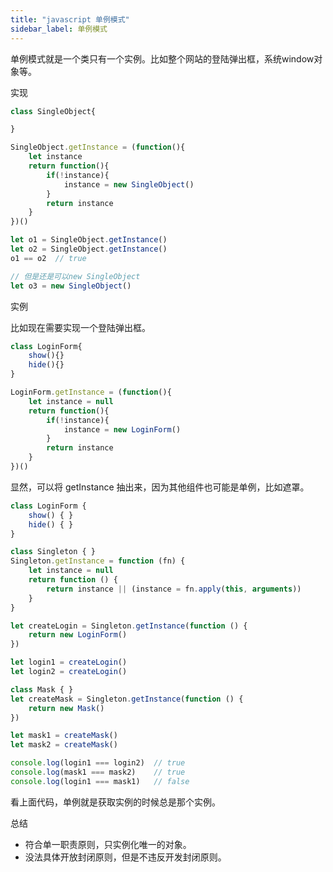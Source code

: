 ```yaml
---
title: "javascript 单例模式"
sidebar_label: 单例模式
---
```


单例模式就是一个类只有一个实例。比如整个网站的登陆弹出框，系统window对象等。

实现

```javascript
class SingleObject{

}

SingleObject.getInstance = (function(){
    let instance
    return function(){
        if(!instance){
            instance = new SingleObject()
        }
        return instance
    }
})()

let o1 = SingleObject.getInstance()
let o2 = SingleObject.getInstance()
o1 == o2  // true

// 但是还是可以new SingleObject
let o3 = new SingleObject()
```

实例

比如现在需要实现一个登陆弹出框。

```javascript
class LoginForm{
    show(){}
    hide(){}
}

LoginForm.getInstance = (function(){
    let instance = null
    return function(){
        if(!instance){
            instance = new LoginForm()
        }
        return instance
    }
})()
```

显然，可以将 getInstance 抽出来，因为其他组件也可能是单例，比如遮罩。

```javascript
class LoginForm {
    show() { }
    hide() { }
}

class Singleton { }
Singleton.getInstance = function (fn) {
    let instance = null
    return function () {
        return instance || (instance = fn.apply(this, arguments))
    }
}

let createLogin = Singleton.getInstance(function () {
    return new LoginForm()
})

let login1 = createLogin()
let login2 = createLogin()

class Mask { }
let createMask = Singleton.getInstance(function () {
    return new Mask()
})

let mask1 = createMask()
let mask2 = createMask()

console.log(login1 === login2)  // true
console.log(mask1 === mask2)    // true
console.log(login1 === mask1)   // false
```

看上面代码，单例就是获取实例的时候总是那个实例。

总结

- 符合单一职责原则，只实例化唯一的对象。
- 没法具体开放封闭原则，但是不违反开发封闭原则。
